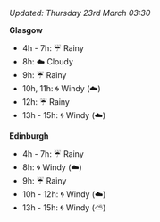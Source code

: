 *Updated: Thursday 23rd March 03:30*

**Glasgow**

* 4h - 7h: :umbrella: Rainy
* 8h: :cloud: Cloudy
* 9h: :umbrella: Rainy
* 10h, 11h: :cyclone: Windy (:cloud:)
* 12h: :umbrella: Rainy
* 13h - 15h: :cyclone: Windy (:cloud:)

**Edinburgh**

* 4h - 7h: :umbrella: Rainy
* 8h: :cyclone: Windy (:cloud:)
* 9h: :umbrella: Rainy
* 10h - 12h: :cyclone: Windy (:cloud:)
* 13h - 15h: :cyclone: Windy (:partly_sunny:)
